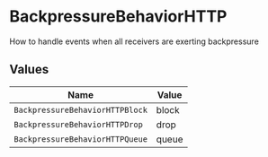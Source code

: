 # BackpressureBehaviorHTTP

How to handle events when all receivers are exerting backpressure


## Values

| Name                            | Value                           |
| ------------------------------- | ------------------------------- |
| `BackpressureBehaviorHTTPBlock` | block                           |
| `BackpressureBehaviorHTTPDrop`  | drop                            |
| `BackpressureBehaviorHTTPQueue` | queue                           |